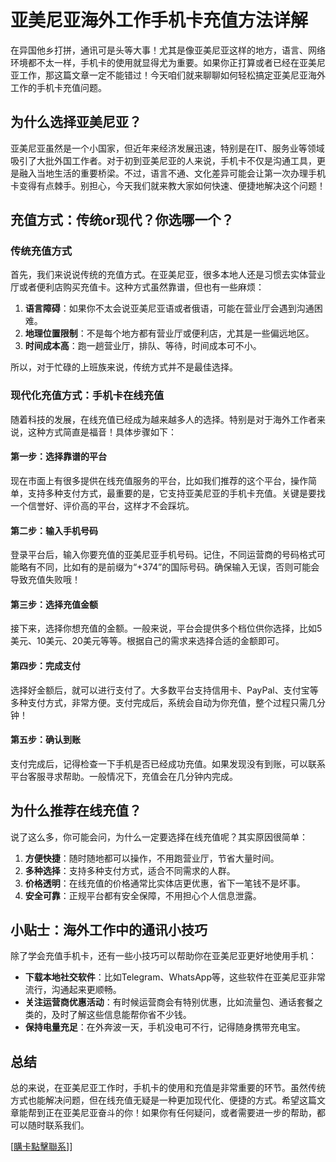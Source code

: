# 亚美尼亚海外工作手机卡充值方法详解

在异国他乡打拼，通讯可是头等大事！尤其是像亚美尼亚这样的地方，语言、网络环境都不太一样，手机卡的使用就显得尤为重要。如果你正打算或者已经在亚美尼亚工作，那这篇文章一定不能错过！今天咱们就来聊聊如何轻松搞定亚美尼亚海外工作的手机卡充值问题。

## 为什么选择亚美尼亚？

亚美尼亚虽然是一个小国家，但近年来经济发展迅速，特别是在IT、服务业等领域吸引了大批外国工作者。对于初到亚美尼亚的人来说，手机卡不仅是沟通工具，更是融入当地生活的重要桥梁。不过，语言不通、文化差异可能会让第一次办理手机卡变得有点棘手。别担心，今天我们就来教大家如何快速、便捷地解决这个问题！

## 充值方式：传统or现代？你选哪一个？

### 传统充值方式

首先，我们来说说传统的充值方式。在亚美尼亚，很多本地人还是习惯去实体营业厅或者便利店购买充值卡。这种方式虽然靠谱，但也有一些麻烦：

1. **语言障碍**：如果你不太会说亚美尼亚语或者俄语，可能在营业厅会遇到沟通困难。
2. **地理位置限制**：不是每个地方都有营业厅或便利店，尤其是一些偏远地区。
3. **时间成本高**：跑一趟营业厅，排队、等待，时间成本可不小。

所以，对于忙碌的上班族来说，传统方式并不是最佳选择。

### 现代化充值方式：手机卡在线充值

随着科技的发展，在线充值已经成为越来越多人的选择。特别是对于海外工作者来说，这种方式简直是福音！具体步骤如下：

#### 第一步：选择靠谱的平台

现在市面上有很多提供在线充值服务的平台，比如我们推荐的这个平台，操作简单，支持多种支付方式，最重要的是，它支持亚美尼亚的手机卡充值。关键是要找一个信誉好、评价高的平台，这样才不会踩坑。

#### 第二步：输入手机号码

登录平台后，输入你要充值的亚美尼亚手机号码。记住，不同运营商的号码格式可能略有不同，比如有的是前缀为“+374”的国际号码。确保输入无误，否则可能会导致充值失败哦！

#### 第三步：选择充值金额

接下来，选择你想充值的金额。一般来说，平台会提供多个档位供你选择，比如5美元、10美元、20美元等等。根据自己的需求来选择合适的金额即可。

#### 第四步：完成支付

选择好金额后，就可以进行支付了。大多数平台支持信用卡、PayPal、支付宝等多种支付方式，非常方便。支付完成后，系统会自动为你充值，整个过程只需几分钟！

#### 第五步：确认到账

支付完成后，记得检查一下手机是否已经成功充值。如果发现没有到账，可以联系平台客服寻求帮助。一般情况下，充值会在几分钟内完成。

## 为什么推荐在线充值？

说了这么多，你可能会问，为什么一定要选择在线充值呢？其实原因很简单：

1. **方便快捷**：随时随地都可以操作，不用跑营业厅，节省大量时间。
2. **多种选择**：支持多种支付方式，适合不同需求的人群。
3. **价格透明**：在线充值的价格通常比实体店更优惠，省下一笔钱不是坏事。
4. **安全可靠**：正规平台都有安全保障，不用担心个人信息泄露。

## 小贴士：海外工作中的通讯小技巧

除了学会充值手机卡，还有一些小技巧可以帮助你在亚美尼亚更好地使用手机：

- **下载本地社交软件**：比如Telegram、WhatsApp等，这些软件在亚美尼亚非常流行，沟通起来更顺畅。
- **关注运营商优惠活动**：有时候运营商会有特别优惠，比如流量包、通话套餐之类的，及时了解这些信息能帮你省不少钱。
- **保持电量充足**：在外奔波一天，手机没电可不行，记得随身携带充电宝。

## 总结

总的来说，在亚美尼亚工作时，手机卡的使用和充值是非常重要的环节。虽然传统方式也能解决问题，但在线充值无疑是一种更加现代化、便捷的方式。希望这篇文章能帮到正在亚美尼亚奋斗的你！如果你有任何疑问，或者需要进一步的帮助，都可以随时联系我们。

[[購卡點擊聯系](https://t.me/s/esim1088)]]